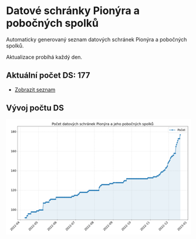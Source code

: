 # Datové schránky Pionýra a pobočných spolků

Automaticky generovaný seznam datových schránek Pionýra a pobočných spolků.

Aktualizace probíhá každý den.

## Aktuální počet DS: 177

- [Zobrazit seznam](datovky.csv)

## Vývoj počtu DS

![Vývoj počtu datových schránek](history.png)
